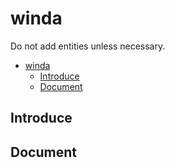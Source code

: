 # winda
Do not add entities unless necessary.

<!-- TOC -->

- [winda](#winda)
    - [Introduce](#introduce)
    - [Document](#document)

<!-- /TOC -->

## Introduce


## Document
